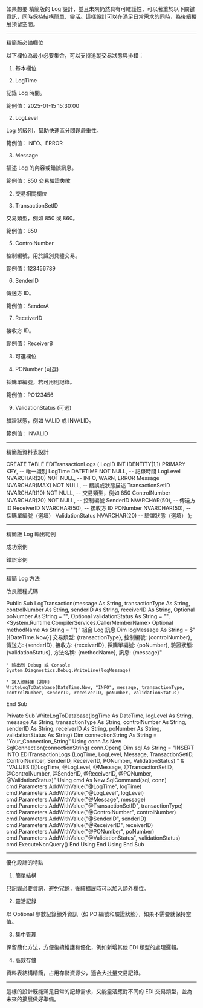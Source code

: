 如果想要 精簡版的 Log 設計，並且未來仍然具有可維護性，可以著重於以下關鍵資訊，同時保持結構簡單、靈活。這樣設計可以在滿足日常需求的同時，為後續擴展預留空間。


---

精簡版必備欄位

以下欄位為最小必要集合，可以支持追蹤交易狀態與排錯：

1. 基本欄位

1. LogTime

記錄 Log 時間。

範例值：2025-01-15 15:30:00



2. LogLevel

Log 的級別，幫助快速區分問題嚴重性。

範例值：INFO、ERROR



3. Message

描述 Log 的內容或錯誤訊息。

範例值：850 交易驗證失敗




2. 交易相關欄位

4. TransactionSetID

交易類型，例如 850 或 860。

範例值：850



5. ControlNumber

控制編號，用於識別具體交易。

範例值：123456789



6. SenderID

傳送方 ID。

範例值：SenderA



7. ReceiverID

接收方 ID。

範例值：ReceiverB




3. 可選欄位

8. PONumber (可選)

採購單編號，若可用則記錄。

範例值：PO123456



9. ValidationStatus (可選)

驗證狀態，例如 VALID 或 INVALID。

範例值：INVALID





---

精簡版資料表設計

CREATE TABLE EDITransactionLogs (
    LogID INT IDENTITY(1,1) PRIMARY KEY, -- 唯一識別
    LogTime DATETIME NOT NULL,           -- 記錄時間
    LogLevel NVARCHAR(20) NOT NULL,      -- INFO, WARN, ERROR
    Message NVARCHAR(MAX) NOT NULL,      -- 錯誤或狀態描述
    TransactionSetID NVARCHAR(10) NOT NULL, -- 交易類型，例如 850
    ControlNumber NVARCHAR(20) NOT NULL,    -- 控制編號
    SenderID NVARCHAR(50),               -- 傳送方 ID
    ReceiverID NVARCHAR(50),             -- 接收方 ID
    PONumber NVARCHAR(50),               -- 採購單編號（選填）
    ValidationStatus NVARCHAR(20)        -- 驗證狀態（選填）
);


---

精簡版 Log 輸出範例

成功案例

錯誤案例


---

精簡 Log 方法

改良版程式碼

Public Sub LogTransaction(message As String, 
                          transactionType As String, 
                          controlNumber As String, 
                          senderID As String, 
                          receiverID As String, 
                          Optional poNumber As String = "", 
                          Optional validationStatus As String = "", 
                          <System.Runtime.CompilerServices.CallerMemberName> Optional methodName As String = "")
    ' 組合 Log 訊息
    Dim logMessage As String = $"[{DateTime.Now}] 交易類型: {transactionType}, 控制編號: {controlNumber}, 傳送方: {senderID}, 接收方: {receiverID}, 採購單編號: {poNumber}, 驗證狀態: {validationStatus}, 方法名稱: {methodName}, 訊息: {message}"

    ' 輸出到 Debug 或 Console
    System.Diagnostics.Debug.WriteLine(logMessage)

    ' 寫入資料庫（選用）
    WriteLogToDatabase(DateTime.Now, "INFO", message, transactionType, controlNumber, senderID, receiverID, poNumber, validationStatus)
End Sub

Private Sub WriteLogToDatabase(logTime As DateTime, logLevel As String, message As String, 
                               transactionType As String, controlNumber As String, 
                               senderID As String, receiverID As String, 
                               poNumber As String, validationStatus As String)
    Dim connectionString As String = "Your_Connection_String"
    Using conn As New SqlConnection(connectionString)
        conn.Open()
        Dim sql As String = "INSERT INTO EDITransactionLogs (LogTime, LogLevel, Message, TransactionSetID, ControlNumber, SenderID, ReceiverID, PONumber, ValidationStatus) " & 
                            "VALUES (@LogTime, @LogLevel, @Message, @TransactionSetID, @ControlNumber, @SenderID, @ReceiverID, @PONumber, @ValidationStatus)"
        Using cmd As New SqlCommand(sql, conn)
            cmd.Parameters.AddWithValue("@LogTime", logTime)
            cmd.Parameters.AddWithValue("@LogLevel", logLevel)
            cmd.Parameters.AddWithValue("@Message", message)
            cmd.Parameters.AddWithValue("@TransactionSetID", transactionType)
            cmd.Parameters.AddWithValue("@ControlNumber", controlNumber)
            cmd.Parameters.AddWithValue("@SenderID", senderID)
            cmd.Parameters.AddWithValue("@ReceiverID", receiverID)
            cmd.Parameters.AddWithValue("@PONumber", poNumber)
            cmd.Parameters.AddWithValue("@ValidationStatus", validationStatus)
            cmd.ExecuteNonQuery()
        End Using
    End Using
End Sub


---

優化設計的特點

1. 簡單結構

只記錄必要資訊，避免冗餘，後續擴展時可以加入額外欄位。



2. 靈活記錄

以 Optional 參數記錄額外資訊（如 PO 編號和驗證狀態），如果不需要就保持空值。



3. 集中管理

保留簡化方法，方便後續維護和優化，例如新增其他 EDI 類型的處理邏輯。



4. 高效存儲

資料表結構精簡，占用存儲資源少，適合大批量交易記錄。





---

這樣的設計既能滿足日常的記錄需求，又能靈活應對不同的 EDI 交易類型，並為未來的擴展做好準備。

